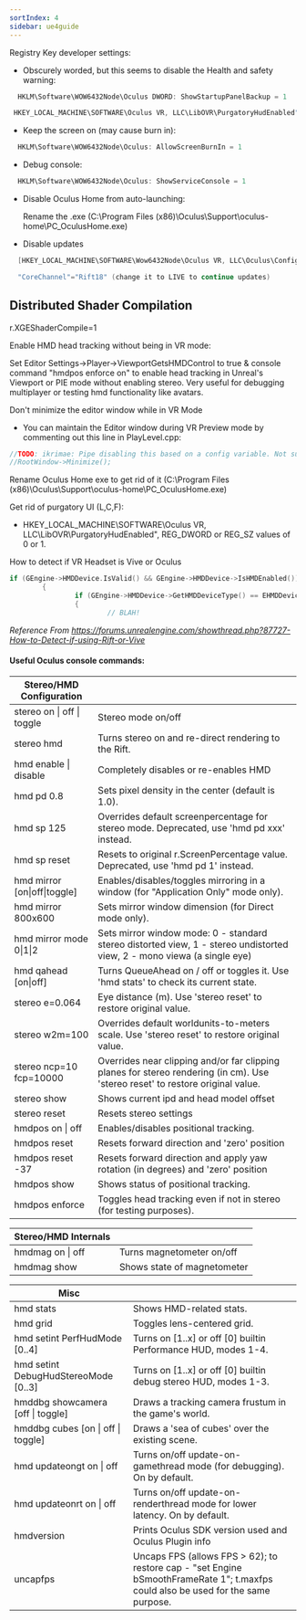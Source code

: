 ```yaml
---
sortIndex: 4
sidebar: ue4guide
---
```


Registry Key developer settings:

- Obscurely worded, but this seems to disable the Health and safety warning:

```cpp
  HKLM\Software\WOW6432Node\Oculus DWORD: ShowStartupPanelBackup = 1

 HKEY_LOCAL_MACHINE\SOFTWARE\Oculus VR, LLC\LibOVR\PurgatoryHudEnabled", REG_DWORD or REG_SZ values of 0 or 1.
```

- Keep the screen on (may cause burn in):

```cpp
  HKLM\Software\WOW6432Node\Oculus: AllowScreenBurnIn = 1
```

- Debug console:

```cpp
  HKLM\Software\WOW6432Node\Oculus: ShowServiceConsole = 1
```

- Disable Oculus Home from auto-launching:

  Rename the .exe (C:\\Program Files (x86)\\Oculus\\Support\\oculus-home\\PC_OculusHome.exe)


- Disable updates

```cpp
  [HKEY_LOCAL_MACHINE\SOFTWARE\Wow6432Node\Oculus VR, LLC\Oculus\Config]

  "CoreChannel"="Rift18" (change it to LIVE to continue updates)
```

## Distributed Shader Compilation

r.XGEShaderCompile=1

Enable HMD head tracking without being in VR mode:

Set Editor Settings->Player->ViewportGetsHMDControl to true & console command "hmdpos enforce on" to enable head tracking in Unreal's Viewport or PIE mode without enabling stereo. Very useful for debugging multiplayer or testing hmd functionality like avatars.

Don't minimize the editor window while in VR Mode

- You can maintain the Editor window during VR Preview mode by commenting out this line in PlayLevel.cpp:

```cpp
//TODO: ikrimae: Pipe disabling this based on a config variable. Not sure if this will crash the editor & also it's a perf hit 
//RootWindow->Minimize();
```

Rename Oculus Home exe to get rid of it (C:\\Program Files (x86)\\Oculus\\Support\\oculus-home\\PC_OculusHome.exe)

Get rid of purgatory UI (L,C,F):

- HKEY_LOCAL_MACHINE\\SOFTWARE\\Oculus VR, LLC\\LibOVR\\PurgatoryHudEnabled", REG_DWORD or REG_SZ values of 0 or 1.

How to detect if VR Headset is Vive or Oculus

```cpp
if (GEngine->HMDDevice.IsValid() && GEngine->HMDDevice->IsHMDEnabled()) 
        {  
                if (GEngine->HMDDevice->GetHMDDeviceType() == EHMDDeviceType::DT_SteamVR)  
                {  
                        // BLAH!
```

*Reference From <https://forums.unrealengine.com/showthread.php?87727-How-to-Detect-if-using-Rift-or-Vive>*

#### Useful Oculus console commands:

| Stereo/HMD Configuration     |                                                                                                                                |
| ---------------------------- | ------------------------------------------------------------------------------------------------------------------------------ |
| stereo on \| off \| toggle   | Stereo mode on/off                                                                                                             |
| stereo hmd                   | Turns stereo on and re-direct rendering to the Rift.                                                                           |
| hmd enable \| disable        | Completely disables or re-enables HMD                                                                                          |
| hmd pd 0.8                   | Sets pixel density in the center (default is 1.0).                                                                             |
| hmd sp 125                   | Overrides default screenpercentage for stereo mode. Deprecated, use 'hmd pd xxx' instead.                                      |
| hmd sp reset                 | Resets to original r.ScreenPercentage value. Deprecated, use 'hmd pd 1' instead.                                               |
| hmd mirror [on\|off\|toggle] | Enables/disables/toggles mirroring in a window (for "Application Only" mode only).                                             |
| hmd mirror 800x600           | Sets mirror window dimension (for Direct mode only).                                                                           |
| hmd mirror mode 0\|1\|2      | Sets mirror window mode: 0 - standard stereo distorted view, 1 - stereo undistorted view, 2 - mono viewa (a single eye)        |
| hmd qahead \[on\|off]        | Turns QueueAhead on / off or toggles it. Use 'hmd stats' to check its current state.                                           |
| stereo e=0.064               | Eye distance (m). Use 'stereo reset' to restore original value.                                                                |
| stereo w2m=100               | Overrides default worldunits-to-meters scale. Use 'stereo reset' to restore original value.                                    |
| stereo ncp=10 fcp=10000      | Overrides near clipping and/or far clipping planes for stereo rendering (in cm). Use 'stereo reset' to restore original value. |
| stereo show                  | Shows current ipd and head model offset                                                                                        |
| stereo reset                 | Resets stereo settings                                                                                                         |
| hmdpos on \| off             | Enables/disables positional tracking.                                                                                          |
| hmdpos reset                 | Resets forward direction and 'zero' position                                                                                   |
| hmdpos reset -37             | Resets forward direction and apply yaw rotation (in degrees) and 'zero' position                                               |
| hmdpos show                  | Shows status of positional tracking.                                                                                           |
| hmdpos enforce               | Toggles head tracking even if not in stereo (for testing purposes).                                                            |

| Stereo/HMD Internals |                             |
| -------------------- | --------------------------- |
| hmdmag on \| off     | Turns magnetometer on/off   |
| hmdmag show          | Shows state of magnetometer |

| Misc                                 |                                                                                                                                   |
| ------------------------------------ | --------------------------------------------------------------------------------------------------------------------------------- |
| hmd stats                            | Shows HMD-related stats.                                                                                                          |
| hmd grid                             | Toggles lens-centered grid.                                                                                                       |
| hmd setint PerfHudMode [0..4]        | Turns on [1..x] or off [0] builtin Performance HUD, modes 1-4.                                                                    |
| hmd setint DebugHudStereoMode [0..3] | Turns on [1..x] or off [0] builtin debug stereo HUD, modes 1-3.                                                                   |
| hmddbg showcamera [off \| toggle]    | Draws a tracking camera frustum in the game's world.                                                                              |
| hmddbg cubes [on \| off \| toggle]   | Draws a 'sea of cubes' over the existing scene.                                                                                   |
| hmd updateongt on \| off             | Turns on/off update-on-gamethread mode (for debugging). On by default.                                                            |
| hmd updateonrt on \| off             | Turns on/off update-on-renderthread mode for lower latency. On by default.                                                        |
| hmdversion                           | Prints Oculus SDK version used and Oculus Plugin info                                                                             |
| uncapfps                             | Uncaps FPS (allows FPS > 62); to restore cap - "set Engine bSmoothFrameRate 1"; t.maxfps could also be used for the same purpose. |
